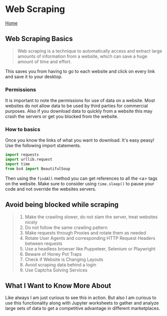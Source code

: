 # Web Scraping

[Home](../index.md)

## Web Scraping Basics

> Web scraping is a technique to automatically access and extract large amounts of information from a website, which can save a huge amount of time and effort.

This saves you from having to go to each website and click on every link and save it to your desktop.

### Permissions

It is important to note the permissions for use of data on a website. Most websites do not allow data to be used by third parties for commercial purposes. Also if you download data to quickly from a website this may crash the servers or get you blocked from the website.

### How to basics

Once you know the links of what you want to download. It's easy peasy! Use the following import statements.

```python
import requests
import urllib.request
import time
from bs4 import BeautifulSoup
```

Then using the `findAll` method you can get references to all the \<a\> tags on the website. Make sure to consider using `time.sleep()` to pause your code and not override the websites servers.

## Avoid being blocked while scraping

> 1. Make the crawling slower, do not slam the server, treat websites nicely
> 1. Do not follow the same crawling pattern
> 1. Make requests through Proxies and rotate them as needed
> 1. Rotate User Agents and corresponding HTTP Request Headers between requests
> 1. Use a headless browser like Puppeteer, Selenium or Playwright
> 1. Beware of Honey Pot Traps
> 1. Check if Website is Changing Layouts
> 1. Avoid scraping data behind a login
> 1. Use Captcha Solving Services

## What I Want to Know More About

Like always I am just curious to see this in action. But also I am curious to use this functionality along with Jupyter worksheets to gather and analyze large sets of data to get a competitive advantage in different marketplaces.
